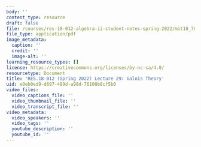 ```yaml
---
body: ''
content_type: resource
draft: false
file: /courses/res-18-012-algebra-ii-student-notes-spring-2022/mit18_702s22_lect29.pdf
file_type: application/pdf
image_metadata:
  caption: ''
  credit: ''
  image-alt: ''
learning_resource_types: []
license: https://creativecommons.org/licenses/by-nc-sa/4.0/
resourcetype: Document
title: 'RES.18-012 (Spring 2022) Lecture 29: Galois Theory'
uid: e0eb0ed9-d697-489d-a98d-76100b8cf5b0
video_files:
  video_captions_file: ''
  video_thumbnail_file: ''
  video_transcript_file: ''
video_metadata:
  video_speakers: ''
  video_tags: ''
  youtube_description: ''
  youtube_id: ''
---
```

